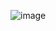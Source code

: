 ![image](https://github.com/ufci8046/20240518/assets/122587554/e4d00274-8992-46a2-bcad-53507d0f4891)

